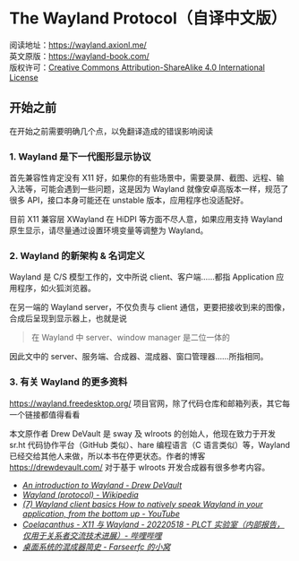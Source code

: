 # The Wayland Protocol（自译中文版）

阅读地址：https://wayland.axionl.me/  
英文原版：https://wayland-book.com/  
版权许可：[Creative Commons Attribution-ShareAlike 4.0 International License](http://creativecommons.org/licenses/by-sa/4.0/)

## 开始之前

在开始之前需要明确几个点，以免翻译造成的错误影响阅读

### 1. Wayland 是下一代图形显示协议

首先兼容性肯定没有 X11 好，如果你的有些场景中，需要录屏、截图、远程、输入法等，可能会遇到一些问题，这是因为 Wayland 就像安卓高版本一样，规范了很多 API，接口本身可能还在 unstable 版本，应用程序也没适配好。

目前 X11 兼容层 XWayland 在 HiDPI 等方面不尽人意，如果应用支持 Wayland 原生显示，请尽量通过设置环境变量等调整为 Wayland。

### 2. Wayland 的新架构 & 名词定义

Wayland 是 C/S 模型工作的，文中所说 client、客户端……都指 Application 应用程序，如火狐浏览器。

在另一端的 Wayland server，不仅负责与 client 通信，更要把接收到来的图像，合成后呈现到显示器上，也就是说

> 在 Wayland 中 server、window manager 是二位一体的

因此文中的 server、服务端、合成器、混成器、窗口管理器……所指相同。

### 3. 有关 Wayland 的更多资料

https://wayland.freedesktop.org/ 项目官网，除了代码仓库和邮箱列表，其它每一个链接都值得看看

本文原作者 Drew DeVault 是 sway 及 wlroots 的创始人，他现在致力于开发 sr.ht 代码协作平台（GitHub 类似）、hare 编程语言（C 语言类似）等，Wayland 已经交给其他人来做，所以本书在停更状态。作者的博客 https://drewdevault.com/ 对于基于 wlroots 开发合成器有很多参考内容。

- [_An introduction to Wayland - Drew DeVault_](https://drewdevault.com/2017/06/10/Introduction-to-Wayland.html)
- [_Wayland (protocol) - Wikipedia_](<https://en.wikipedia.org/wiki/Wayland_(protocol)>)
- [_(7) Wayland client basics How to natively speak Wayland in your application, from the bottom up - YouTube_](https://www.youtube.com/watch?v=KbryyNrMYl4)
- [_Coelacanthus - X11 与 Wayland - 20220518 - PLCT 实验室（内部报告，仅用于关系者交流技术进展）- 哔哩哔哩_](https://www.bilibili.com/video/BV1sS4y187Vr/)
- [_桌面系统的混成器简史 - Farseerfc 的小窝_](https://farseerfc.me/zhs/brief-history-of-compositors-in-desktop-os.html)
